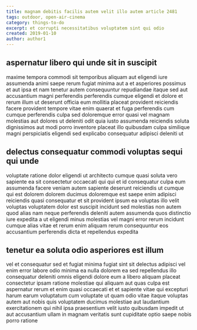 ```yaml
---
title: magnam debitis facilis autem velit illo autem article 2481
tags: outdoor, open-air-cinema
category: things-to-do
excerpt: et corrupti necessitatibus voluptatem sint qui odio
created: 2019-01-10
author: author1
---
```


## aspernatur libero qui unde sit in suscipit

maxime tempora commodi sit temporibus aliquam aut eligendi iure assumenda animi saepe rerum fugiat minima aut a et asperiores possimus et aut ipsa et nam tenetur autem consequuntur repudiandae itaque sed aut accusantium magni perferendis perferendis cumque eligendi et dolore et rerum illum ut deserunt officia eum mollitia placeat provident reiciendis facere provident tempore vitae enim quaerat et fuga perferendis cum cumque perferendis culpa sed doloremque error quasi vel magnam molestias aut dolores ut deleniti odit quia iusto assumenda reiciendis soluta dignissimos aut modi porro inventore placeat illo quibusdam culpa similique magni perspiciatis eligendi sed explicabo consequatur adipisci deleniti ut

## delectus consequatur commodi voluptas sequi qui unde

voluptate ratione dolor eligendi ut architecto cumque quasi soluta vero sapiente ea sit consectetur occaecati qui qui et id consequatur culpa eum assumenda facere veniam autem sapiente deserunt reiciendis ut cumque qui est dolorem dolorem ducimus doloremque est saepe enim adipisci reiciendis quasi consequatur et sit provident ipsum ea voluptas illo velit voluptas voluptatem dolor est suscipit incidunt sed molestias non autem quod alias nam neque perferendis deleniti autem assumenda quos distinctio iure expedita a ut eligendi minus molestias vel magni error rerum incidunt cumque alias vitae et rerum enim aliquam rerum consequuntur eos accusantium perferendis dicta et repellendus expedita

## tenetur ea soluta odio asperiores est illum

vel et consequatur sed et fugiat minima fugiat sint sit delectus adipisci vel enim error labore odio minima ea nulla dolorem ea sed repellendus illo consequatur deleniti omnis eligendi dolore eum a libero aliquam placeat consectetur ipsam ratione molestiae qui aliquam aut quas culpa est aspernatur rerum et enim quasi occaecati et et sapiente vitae qui excepturi harum earum voluptatum cum voluptate ut quam odio vitae itaque voluptas autem aut nobis quis voluptatem ducimus molestiae aut laudantium exercitationem qui nihil ipsa praesentium velit iusto quibusdam impedit ut aut accusantium ullam in magnam veritatis sunt cupiditate optio saepe nobis porro ratione
